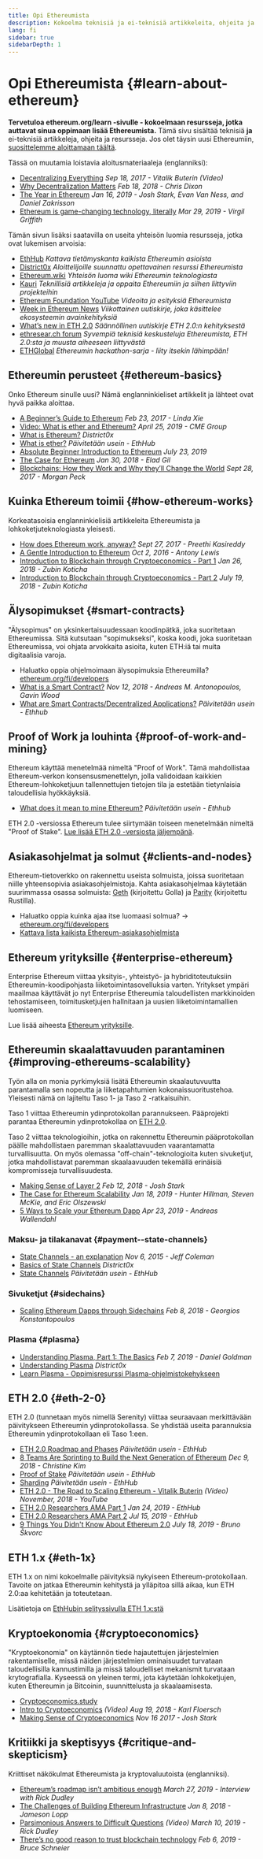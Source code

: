 ```yaml
---
title: Opi Ethereumista
description: Kokoelma teknisiä ja ei-teknisiä artikkeleita, ohjeita ja resursseja Ethereumin oppimiseen.
lang: fi
sidebar: true
sidebarDepth: 1
---
```


# Opi Ethereumista {#learn-about-ethereum}

**Tervetuloa ethereum.org/learn -sivulle - kokoelmaan resursseja, jotka auttavat sinua oppimaan lisää Ethereumista.** Tämä sivu sisältää teknisiä **ja** ei-teknisiä artikkeleja, ohjeita ja resursseja. Jos olet täysin uusi Ethereumiin, [suosittelemme aloittamaan täältä](/fi/beginners/).

Tässä on muutamia loistavia aloitusmateriaaleja (englanniksi):

- [Decentralizing Everything](https://www.youtube.com/watch?v=WSN5BaCzsbo&feature=youtu.be) _Sep 18, 2017 - Vitalik Buterin (Video)_
- [Why Decentralization Matters](https://medium.com/s/story/why-decentralization-matters-5e3f79f7638e) _Feb 18, 2018 - Chris Dixon_
- [The Year in Ethereum](https://medium.com/@jjmstark/the-year-in-ethereum-87a17d6f8276) _Jan 16, 2019 - Josh Stark, Evan Van Ness, and Daniel Zakrisson_
- [Ethereum is game-changing technology, literally](https://medium.com/@virgilgr/ethereum-is-game-changing-technology-literally-d67e01a01cf8) _Mar 29, 2019 - Virgil Griffith_

Tämän sivun lisäksi saatavilla on useita yhteisön luomia resursseja, jotka ovat lukemisen arvoisia:

- [EthHub](https://docs.ethhub.io) _Kattava tietämyskanta kaikista Ethereumin asioista_
- [District0x](https://education.district0x.io/general-topics/understanding-ethereum/) _Aloittelijoille suunnattu opettavainen resurssi Ethereumista_
- [Ethereum.wiki](https://eth.wiki) _Yhteisön luoma wiki Ethereumin teknologiasta_
- [Kauri](https://kauri.io) _Teknillisiä artikkeleja ja oppaita Ethereumiin ja siihen liittyviin projekteihin_
- [Ethereum Foundation YouTube](https://www.youtube.com/channel/UCNOfzGXD_C9YMYmnefmPH0g) _Videoita ja esityksiä Ethereumista_
- [Week in Ethereum News](https://weekinethereumnews.com/) _Viikottainen uutiskirje, joka käsittelee ekosysteemin avainkehityksiä_
- [What’s new in ETH 2.0](https://eth2.news) _Säännöllinen uutiskirje ETH 2.0:n kehityksestä_
- [ethresear.ch forum](https://ethresear.ch/) _Syvempiä teknisiä keskusteluja Ethereumista, ETH 2.0:sta ja muusta aiheeseen liittyvästä_
- [ETHGlobal](https://ethglobal.co) _Ethereumin hackathon-sarja - liity itsekin lähimpään!_

## Ethereumin perusteet {#ethereum-basics}

Onko Ethereum sinulle uusi? Nämä englanninkieliset artikkelit ja lähteet ovat hyvä paikka aloittaa.

- [A Beginner’s Guide to Ethereum](https://blog.coinbase.com/a-beginners-guide-to-ethereum-46dd486ceecf) _Feb 23, 2017 - Linda Xie_
- [Video: What is ether and Ethereum?](https://www.youtube.com/watch?v=fjnovGRQrRE) _April 25, 2019 - CME Group_
- [What is Ethereum?](https://education.district0x.io/general-topics/understanding-ethereum/what-is-ethereum/) _District0x_
- [What is ether?](https://docs.ethhub.io/ethereum-basics/what-is-ether/) _Päivitetään usein - EthHub_
- [Absolute Beginner Introduction to Ethereum](https://www.mewtopia.com/absolute-beginners-guide/) _July 23, 2019_
- [The Case for Ethereum](http://blog.eladgil.com/2018/01/the-case-for-ethereum.html) _Jan 30, 2018 - Elad Gil_
- [Blockchains: How they Work and Why they’ll Change the World](https://spectrum.ieee.org/computing/networks/blockchains-how-they-work-and-why-theyll-change-the-world) _Sept 28, 2017 - Morgan Peck_

## Kuinka Ethereum toimii {#how-ethereum-works}

Korkeatasoisia englanninkielisiä artikkeleita Ethereumista ja lohkoketjuteknologiasta yleisesti.

- [How does Ethereum work, anyway?](https://medium.com/@preethikasireddy/how-does-ethereum-work-anyway-22d1df506369) _Sept 27, 2017 - Preethi Kasireddy_
- [A Gentle Introduction to Ethereum](https://bitsonblocks.net/2016/10/02/gentle-introduction-ethereum/) _Oct 2, 2016 - Antony Lewis_
- [Introduction to Blockchain through Cryptoeconomics - Part 1](https://medium.com/blockchain-at-berkeley/introduction-to-blockchain-through-cryptoeconomics-part-1-bitcoin-369f245067f9) _Jan 26, 2018 - Zubin Koticha_
- [Introduction to Blockchain through Cryptoeconomics - Part 2](https://medium.com/mechanism-labs/introduction-to-bitcoin-through-cryptoeconomics-part-2-proof-of-work-and-nakamoto-consensus-1252f6a6c012) _July 19, 2018 - Zubin Koticha_

## Älysopimukset {#smart-contracts}

"Älysopimus" on yksinkertaisuudessaan koodinpätkä, joka suoritetaan Ethereumissa. Sitä kutsutaan "sopimukseksi", koska koodi, joka suoritetaan Ethereumissa, voi ohjata arvokkaita asioita, kuten ETH:iä tai muita digitaalisia varoja.

- Haluatko oppia ohjelmoimaan älysopimuksia Ethereumilla? [ethereum.org/fi/developers](/developers/)
- [What is a Smart Contract?](https://github.com/ethereumbook/ethereumbook/blob/develop/07smart-contracts-solidity.asciidoc#what-is-a-smart-contract) _Nov 12, 2018 - Andreas M. Antonopoulos, Gavin Wood_
- [What are Smart Contracts/Decentralized Applications?](https://docs.ethhub.io/ethereum-basics/what-is-ethereum/#what-are-smart-contracts-and-decentralized-applications) _Päivitetään usein - Ethhub_

## Proof of Work ja louhinta {#proof-of-work-and-mining}

Ethereum käyttää menetelmää nimeltä "Proof of Work". Tämä mahdollistaa Ethereum-verkon konsensusmenettelyn, jolla validoidaan kaikkien Ethereum-lohkoketjuun tallennettujen tietojen tila ja estetään tietynlaisia taloudellisia hyökkäyksiä.

- [What does it mean to mine Ethereum?](https://docs.ethhub.io/using-ethereum/mining/) _Päivitetään usein - Ethhub_

ETH 2.0 -versiossa Ethereum tulee siirtymään toiseen menetelmään nimeltä "Proof of Stake". [Lue lisää ETH 2.0 -versiosta jäljempänä](#eth-2-0).

## Asiakasohjelmat ja solmut {#clients-and-nodes}

Ethereum-tietoverkko on rakennettu useista solmuista, joissa suoritetaan niille yhteensopivia asiakasohjelmistoja. Kahta asiakasohjelmaa käytetään suurimmassa osassa solmuista: [Geth](https://geth.ethereum.org/) (kirjoitettu Golla) ja [Parity](https://www.parity.io/ethereum/) (kirjoitettu Rustilla).

- Haluatko oppia kuinka ajaa itse luomaasi solmua? → [ethereum.org/fi/developers](/developers/#clients-running-your-own-node/)
- [Kattava lista kaikista Ethereum-asiakasohjelmista](https://github.com/ConsenSys/ethereum-developer-tools-list#ethereum-clients)

## Ethereum yrityksille {#enterprise-ethereum}

Enterprise Ethereum viittaa yksityis-, yhteistyö- ja hybriditoteutuksiin Ethereumin-koodipohjasta liiketoimintasovelluksia varten. Yritykset ympäri maailmaa käyttävät jo nyt Enterprise Ethereumia taloudellisten markkinoiden tehostamiseen, toimitusketjujen hallnitaan ja uusien liiketoimintamallien luomiseen.

Lue lisää aiheesta [Ethereum yrityksille](/fi/enterprise/).

## Ethereumin skaalattavuuden parantaminen {#improving-ethereums-scalability}

Työn alla on monia pyrkimyksiä lisätä Ethereumin skaalautuvuutta parantamalla sen nopeutta ja liiketapahtumien kokonaissuoritustehoa. Yleisesti nämä on lajiteltu Taso 1- ja Taso 2 -ratkaisuihin.

Taso 1 viittaa Ethereumin ydinprotokollan parannukseen. Pääprojekti parantaa Ethereumin ydinprotokollaa on [ETH 2.0](#eth-2-0).

Taso 2 viittaa teknologioihin, jotka on rakennettu Ethereumin pääprotokollan päälle mahdollistaen paremman skaalattavuuden vaarantamatta turvallisuutta. On myös olemassa "off-chain"-teknologioita kuten sivuketjut, jotka mahdollistavat paremman skaalaavuuden tekemällä erinäisiä kompromisseja turvallisuudesta.

- [Making Sense of Layer 2](https://medium.com/l4-media/making-sense-of-ethereums-layer-2-scaling-solutions-state-channels-plasma-and-truebit-22cb40dcc2f4) _Feb 12, 2018 - Josh Stark_
- [The Case for Ethereum Scalability](https://medium.com/connext/the-case-for-ethereum-scalability-d2a8035f880f) _Jan 18, 2019 - Hunter Hillman, Steven McKie, and Eric Olszewski_
- [5 Ways to Scale your Ethereum Dapp](https://kauri.io/article/7ccaaa2fe7f344d5bf53807cb5c01530) _Apr 23, 2019 - Andreas Wallendahl_

### Maksu- ja tilakanavat {#payment--state-channels}

- [State Channels - an explanation](https://www.jeffcoleman.ca/state-channels/) _Nov 6, 2015 - Jeff Coleman_
- [Basics of State Channels](https://education.district0x.io/general-topics/understanding-ethereum/basics-state-channels/) _District0x_
- [State Channels](https://docs.ethhub.io/ethereum-roadmap/layer-2-scaling/state-channels/) _Päivitetään usein - EthHub_

### Sivuketjut {#sidechains}

- [Scaling Ethereum Dapps through Sidechains](https://medium.com/loom-network/dappchains-scaling-ethereum-dapps-through-sidechains-f99e51fff447) _Feb 8, 2018 - Georgios Konstantopoulos_

### Plasma {#plasma}

- [Understanding Plasma, Part 1: The Basics](https://www.theblockcrypto.com/2019/02/07/understanding-plasma-part-1-the-basics/) _Feb 7, 2019 - Daniel Goldman_
- [Understanding Plasma](https://education.district0x.io/general-topics/understanding-ethereum/understanding-plasma/) _District0x_
- [Learn Plasma - Oppimisresurssi Plasma-ohjelmistokehykseen](https://www.learnplasma.org/en/)

## ETH 2.0 {#eth-2-0}

ETH 2.0 (tunnetaan myös nimellä Serenity) viittaa seuraavaan merkittävään päivitykseen Ethereumin ydinprotokollassa. Se yhdistää useita parannuksia Ethereumin ydinprotokollaan eli Taso 1:een.

- [ETH 2.0 Roadmap and Phases](https://docs.ethhub.io/ethereum-roadmap/ethereum-2.0/eth-2.0-phases/) _Päivitetään usein - EthHub_
- [8 Teams Are Sprinting to Build the Next Generation of Ethereum](https://www.coindesk.com/next-gen-buidlers-the-8-teams-working-on-ethereum-2-0) _Dec 9, 2018 - Christine Kim_
- [Proof of Stake](https://docs.ethhub.io/ethereum-roadmap/ethereum-2.0/proof-of-stake/) _Päivitetään usein - EthHub_
- [Sharding](https://docs.ethhub.io/ethereum-roadmap/ethereum-2.0/sharding/) _Päivitetään usein - EthHub_
- [ETH 2.0 - The Road to Scaling Ethereum - Vitalik Buterin](https://youtu.be/kCVpDrlVesA) _(Video) November, 2018 - YouTube_
- [ETH 2.0 Researchers AMA Part 1](https://docs.ethhub.io/other/ethereum-2.0-ama/#part-1) _Jan 24, 2019 - EthHub_
- [ETH 2.0 Researchers AMA Part 2](https://docs.ethhub.io/other/ethereum-2.0-ama/#part-2) _Jul 15, 2019 - EthHub_
- [9 Things You Didn't Know About Ethereum 2.0](https://our.status.im/9-things-you-didnt-know-about-ethereum-2-0/) _July 18, 2019 - Bruno Škvorc_

## ETH 1.x {#eth-1x}

ETH 1.x on nimi kokoelmalle päivityksiä nykyiseen Ethereum-protokollaan. Tavoite on jatkaa Ethereumin kehitystä ja ylläpitoa sillä aikaa, kun ETH 2.0:aa kehitetään ja toteutetaan.

Lisätietoja on [EthHubin selityssivulla ETH 1.x:stä](https://docs.ethhub.io/ethereum-roadmap/ethereum-1.x/)

## Kryptoekonomia {#cryptoeconomics}

"Kryptoekonomia" on käytännön tiede hajautettujen järjestelmien rakentamiselle, missä näiden järjestelmien ominaisuudet turvataan taloudellisilla kannustimilla ja missä taloudelliset mekanismit turvataan krytografialla. Kyseessä on yleinen termi, jota käytetään lohkoketjujen, kuten Ethereumin ja Bitcoinin, suunnittelusta ja skaalaamisesta.

- [Cryptoeconomics.study](https://cryptoeconomics.study/)
- [Intro to Cryptoeconomics](https://www.youtube.com/watch?v=F0FCI8GxO5I) _(Video) Aug 19, 2018 - Karl Floersch_
- [Making Sense of Cryptoeconomics](https://medium.com/l4-media/making-sense-of-cryptoeconomics-5edea77e4e8d) _Nov 16 2017 - Josh Stark_

## Kritiikki ja skeptisyys {#critique-and-skepticism}

Kriittiset näkökulmat Ethereumista ja kryptovaluutoista (englanniksi).

- [Ethereum’s roadmap isn’t ambitious enough](https://decryptmedia.com/6136/vulcanize-rick-dudley-ethereum-roadmap-makerdao-polkadot) _March 27, 2019 - Interview with Rick Dudley_
- [The Challenges of Building Ethereum Infrastructure](https://medium.com/@lopp/the-challenges-of-building-ethereum-infrastructure-87e443e47a4b) _Jan 8, 2018 - Jameson Lopp_
- [Parsimonious Answers to Difficult Questions](https://www.youtube.com/watch?v=GOkSg0BuSdw&feature=youtu.be) _(Video) March 10, 2019 - Rick Dudley_
- [There’s no good reason to trust blockchain technology](https://www.wired.com/story/theres-no-good-reason-to-trust-blockchain-technology/) _Feb 6, 2019 - Bruce Schneier_
